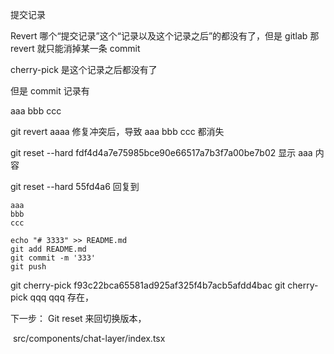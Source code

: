 提交记录

Revert 哪个“提交记录”这个“记录以及这个记录之后”的都没有了，但是 gitlab 那 revert 就只能消掉某一条 commit 

cherry-pick 是这个记录之后都没有了

但是 commit 记录有

aaa
bbb
ccc


git revert aaaa
修复冲突后，导致
aaa
bbb
ccc
都消失


git reset --hard fdf4d4a7e75985bce90e66517a7b3f7a00be7b02
显示
aaa
内容


git reset --hard 55fd4a6
回复到
```
aaa
bbb
ccc
```


```
echo "# 3333" >> README.md
git add README.md
git commit -m '333'
git push
```


git cherry-pick f93c22bca65581ad925af325f4b7acb5afdd4bac
git cherry-pick qqq
qqq 存在，



下一步：
Git reset 来回切换版本，


 src/components/chat-layer/index.tsx



